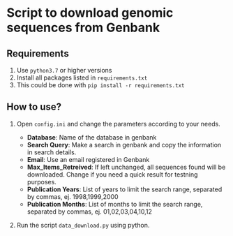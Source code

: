 # Script to download genomic sequences from Genbank

## Requirements

1. Use `python3.7` or higher versions
2. Install all packages listed in `requirements.txt`
3. This could be done with `pip install -r requirements.txt`

## How to use?

1. Open `config.ini` and change the parameters according to your needs.
    - **Database**: Name of the database in genbank
    - **Search Query**: Make a search in genbank and copy the information in search details.
    - **Email**: Use an email registered in Genbank
    - **Max_Items_Retreived**: If left unchanged, all sequences found will be downloaded. Change if you need a quick result for testning purposes.
    - **Publication Years**: List of years to limit the search range, separated by commas, ej. 1998,1999,2000
    - **Publication Months**: List of months to limit the search range, separated by commas, ej. 01,02,03,04,10,12

2. Run the script `data_download.py` using python.
